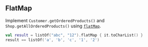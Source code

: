 ## FlatMap

Implement `Customer.getOrderedProducts()` and `Shop.getAllOrderedProducts()` using
[`flatMap`](flat-map).

```kotlin
val result = listOf("abc", "12").flatMap { it.toCharList() }
result == listOf('a', 'b', 'c', '1', '2')
```